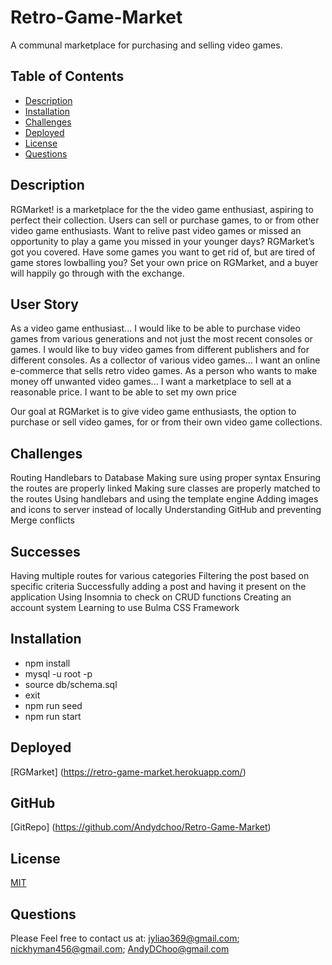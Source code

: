 # Retro-Game-Market
A communal marketplace for purchasing and selling video games.

## Table of Contents
  * [Description](#description)
  * [Installation](#Installation)
  * [Challenges](#challenges)
  * [Deployed](#Deployed)
  * [License](#license)
  * [Questions](#questions)

## Description
RGMarket! is a marketplace for the the video game enthusiast, aspiring to perfect their collection. Users can sell or purchase games, to or from other video game enthusiasts.
Want to relive past video games or missed an opportunity to play a game you missed in your younger days? RGMarket’s got you covered.
Have some games you want to get rid of, but are tired of game stores lowballing you? Set your own price on RGMarket, and a buyer will happily go through with the exchange.

## User Story


As a video game enthusiast...
I would like to be able to purchase video games from various generations and not just the most recent consoles or games.
I would like to buy video games from different publishers and for different consoles.
As a collector of various video games...
I want an online e-commerce that sells retro video games.
As a person who wants to make money off unwanted video games...
I want a marketplace to sell at a reasonable price.
I want to be able to set my own price

Our goal at RGMarket is to give video game enthusiasts, the option to purchase or sell video games, for or from their own video game collections.

## Challenges
Routing Handlebars to Database
Making sure using proper syntax
Ensuring the routes are properly linked
Making sure classes are properly matched to  the routes
Using handlebars and using the template engine
Adding images and icons to server instead of locally
Understanding GitHub and preventing Merge conflicts

## Successes
Having multiple routes for various categories
Filtering the post based on specific criteria
Successfully adding a post and having it present on the application
Using Insomnia to check on CRUD functions
Creating an account system
Learning to use Bulma CSS Framework

## Installation
* npm install
* mysql -u root -p
* source db/schema.sql
* exit
* npm run seed 
* npm run start

## Deployed
[RGMarket] (https://retro-game-market.herokuapp.com/)

## GitHub
[GitRepo] (https://github.com/Andydchoo/Retro-Game-Market)

## License
[MIT](https://opensource.org/licenses/MIT)

## Questions
Please Feel free to contact us at:
jyliao369@gmail.com;
nickhyman456@gmail.com; 
AndyDChoo@gmail.com